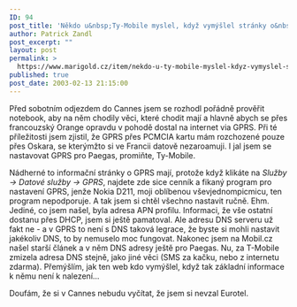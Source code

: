 ```yaml
---
ID: 94
post_title: 'Někdo u&nbsp;Ty-Mobile myslel, když vymýšlel stránky o&nbsp;GPRS'
author: Patrick Zandl
post_excerpt: ""
layout: post
permalink: >
  https://www.marigold.cz/item/nekdo-u-ty-mobile-myslel-kdyz-vymyslel-stranky-o-gprs
published: true
post_date: 2003-02-13 21:15:00
---
```

<P>Před sobotním odjezdem do Cannes jsem se rozhodl pořádně prověřit notebook, aby na něm chodily věci, které chodit mají a hlavně abych se přes francouzský Orange opravdu v pohodě dostal na internet via GPRS. Při té příležitosti jsem zjistil, že GPRS přes PCMCIA kartu mám rozchozené pouze přes Oskara, se kterýmžto si ve Francii datově nezaroamuji. I jal jsem se nastavovat GPRS pro Paegas, promiňte, Ty-Mobile. </P>
<P>Nádherné to informační stránky o GPRS mají, protože když klikáte na <EM>Služby -&gt; Datové služby -&gt; GPRS</EM>, najdete zde sice cenník a fikaný program pro nastavení GPRS, jenže Nokia D211, moji oblíbenou vševjednompicmicu, ten program nepodporuje. A tak jsem si chtěl všechno nastavit ručně. Ehm. Jediné, co jsem našel, byla adresa APN profilu. Informaci, že vše ostatní dostanu přes DHCP, jsem si ještě pamatoval. Ale adresu DNS serveru už fakt ne - a v GPRS to není s DNS taková legrace, že byste si mohli nastavit jakékoliv DNS, to by nemuselo moc fungovat. Nakonec jsem na Mobil.cz našel starší článek a v něm DNS adresy ještě pro Paegas. Nu, za T-Mobile zmizela adresa DNS stejně, jako jiné věci (SMS za kačku, nebo z internetu zdarma). Přemýšlím, jak ten web kdo vymýšlel, když tak základní informace k němu není k nalezení...</P>
<P>Doufám, že si v Cannes nebudu vyčítat, že jsem si nevzal Eurotel. </P>